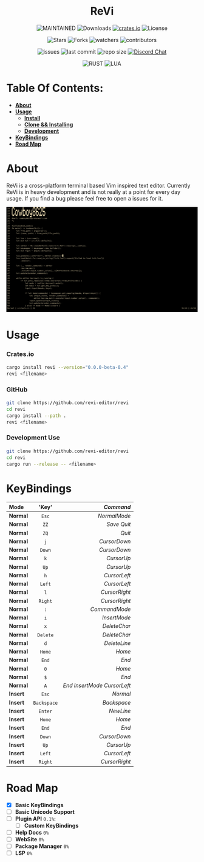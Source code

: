 <h1 align="center"> ReVi </h1>
<p align="center">
  <a><img alt="MAINTAINED" src="https://img.shields.io/badge/Maintained%3F-yes-green.svg"></a>
  <a><img alt="Downloads" src="https://img.shields.io/crates/d/revi"></a>
  <a href="https://crates.io/crates/revi"><img alt="crates.io" src="https://img.shields.io/crates/v/revi.svg"></a>
  <a><img alt="License" src="https://img.shields.io/badge/License-MIT-blue.svg"></a>
</p>
<p align="center">
  <a><img alt="Stars" src="https://img.shields.io/github/stars/revi-editor/revi?style=social"></a>
  <a><img alt="Forks" src="https://img.shields.io/github/forks/revi-editor/revi?style=social"></a>
  <a><img alt="watchers" src="https://img.shields.io/github/watchers/revi-editor/revi?style=social"></a>
  <a><img alt="contributors" src="https://img.shields.io/github/contributors/revi-editor/revi"></a>
</p>
<p align="center">
  <a><img alt="issues" src="https://img.shields.io/github/issues/revi-editor/revi"></a>
  <a><img alt="last commit" src="https://img.shields.io/github/last-commit/revi-editor/revi"></a>
  <a><img alt="repo size" src="https://img.shields.io/github/repo-size/revi-editor/revi"></a>
  <a href="https://discord.gg/KwnGX8P"><img alt="Discord Chat" src="https://img.shields.io/discord/509849754155614230"></a>
</p>
<p align="center">
  <a><img alt="RUST" src="https://img.shields.io/badge/Rust-000000?style=for-the-badge&logo=rust&logoColor=white"></a>
  <a><img alt="LUA" src="https://img.shields.io/badge/Lua-2C2D72?style=for-the-badge&logo=lua&logoColor=white"></a>
</p>

# Table Of Contents:

  - [**About**](#about)
  - [**Usage**](#usage)
    - [**Install**](#cratesio)
    - [**Clone && Installing**](#github)
    - [**Development**](#development-use)
  - [**KeyBindings**](#keybindings)
  - [**Road Map**](#road-map)

# About

ReVi is a cross-platform terminal based Vim inspired text editor.
Currently ReVi is in heavy development and is not really at a point for
every day usage.  If you find a bug please feel free to open a issues for it.

<p align="center">
  <a><img alt="Image" src="./snapshots/line_numbers.png"></a>
</p>


# Usage

### **Crates.io**
```sh
cargo install revi --version="0.0.0-beta-0.4"
revi <filename>
```
### **GitHub**
```sh
git clone https://github.com/revi-editor/revi
cd revi
cargo install --path .
revi <filename>
```

### **Development Use**
```sh
git clone https://github.com/revi-editor/revi
cd revi
cargo run --release -- <filename>
```

# KeyBindings

**Mode**|'Key'|*Command*
:---|:---:|---:
**Normal**|`Esc`|*NormalMode*
**Normal**|`ZZ`|*Save Quit*
**Normal**|`ZQ`|*Quit*
**Normal**|`j`|*CursorDown*
**Normal**|`Down`|*CursorDown*
**Normal**|`k`|*CursorUp*
**Normal**|`Up`|*CursorUp*
**Normal**|`h`|*CursorLeft*
**Normal**|`Left`|*CursorLeft*
**Normal**|`l`|*CursorRight*
**Normal**|`Right`|*CursorRight*
**Normal**|`:`|*CommandMode*
**Normal**|`i`|*InsertMode*
**Normal**|`x`|*DeleteChar*
**Normal**|`Delete`|*DeleteChar*
**Normal**|`d`|*DeleteLine*
**Normal**|`Home`|*Home*
**Normal**|`End`|*End*
**Normal**|`0`|*Home*
**Normal**|`$`|*End*
**Normal**|`A`|*End InsertMode CursorLeft*
**Insert**|`Esc`|*Normal*
**Insert**|`Backspace`|*Backspace*
**Insert**|`Enter`|*NewLine*
**Insert**|`Home`|*Home*
**Insert**|`End`|*End*
**Insert**|`Down`|*CursorDown*
**Insert**|`Up`|*CursorUp*
**Insert**|`Left`|*CursorLeft*
**Insert**|`Right`|*CursorRight*



# Road Map

- [X] **Basic KeyBindings**
- [ ] **Basic Unicode Support**
- [ ] **Plugin API** `0.1%`:
  - [ ] **Custom KeyBindings**
- [ ] **Help Docs** `0%`
- [ ] **WebSite** `0%`
- [ ] **Package Manager** `0%`
- [ ] **LSP** `0%`
